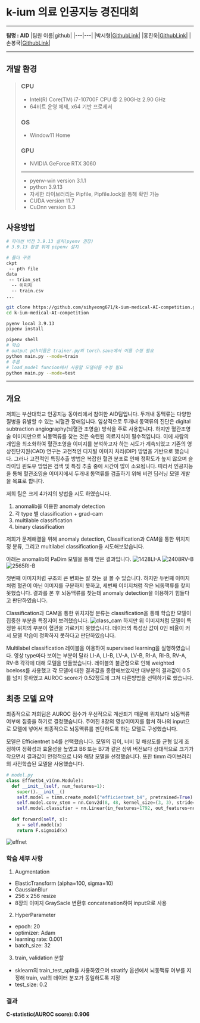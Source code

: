 # k-ium 의료 인공지능 경진대회

---

**팀명 : AID**
|팀원 이름|github|
|---|---|
|박시형|[GithubLink](https://github.com/sihyeong671)|
|홍진욱|[GithubLink](https://github.com/JinukHong)|
|손봉국|[GithubLink](https://github.com/zespy5)|

---

## 개발 환경

> ### CPU
> - Intel(R) Core(TM) i7-10700F CPU @ 2.90GHz   2.90 GHz
> - 64비트 운영 체제, x64 기반 프로세서
> ### OS
> - Window11 Home
> ### GPU
> - NVIDIA GeForce RTX 3060
> ---
> - pyenv-win version 3.1.1
> - python 3.9.13
> - 자세한 라이브러리는 Pipfile, Pipfile.lock을 통해 확인 가능
> - CUDA version 11.7
> - CuDnn version 8.3

## 사용방법

```bash
# 파이썬 버전 3.9.13 설치(pyenv 권장)
# 3.9.13 환경 위에 pipenv 설치

# 폴더 구조
ckpt
 -- pth file
data
 -- trian_set
  -- 이미지
  -- train.csv
...

git clone https://github.com/sihyeong671/k-ium-medical-AI-competition.git
cd k-ium-medical-AI-competition

pyenv local 3.9.13
pipenv install

pipenv shell
# 학습
# output pth이름은 trainer.py의 torch.save에서 이름 수정 필요
python main.py --mode=train
# 추론
# load_model funcion에서 사용할 모델이름 수정 필요
python main.py --mode=test
```

---

## 개요
저희는 부산대학교 인공지능 동아리에서 참여한 AID팀입니다. 두개내 동맥류는 다양한 질병을 유발할 수 있는 뇌혈관 장애입니다. 임상적으로 두개내 동맥류의 진단은 digital subtraction angiography(뇌혈관 조영술) 방식을 주로 사용합니다. 하지만 혈관조영술 이미지만으로 뇌동맥류를 찾는 것은 숙련된 의료지식이 필수적입니다. 이에 사람의 개입을 최소화하여 혈관조영술 이미지를 분석하고자 하는 시도가 계속되었고 기존의 영상진단지원(CAD) 연구는 고전적인 디지털 이미지 처리(DIP) 방법을 기반으로 했습니다. 그러나 고전적인 특징추출 방법은 복잡한 혈관 분포로 인해 정확도가 높지 않으며 슬라이딩 윈도우 방법은 검색 및 특징 추출 중에 시간이 많이 소요됩니다. 따라서 인공지능을 통해 혈관조영술 이미지에서 두개내 동맥류를 검출하기 위해 비전 딥러닝 모델 개발을 목표로 합니다.

저희 팀은 크게 4가지의 방법을 시도 하였습니다. 
1) anomalib을 이용한 anomaly detection
2) 각 type 별 classification + grad-cam
3) multilable classification
4) binary classification


저희가 문제해결을 위해 anomaly detection, Classification과 CAM을 통한 위치지정 분류, 그리고 multilabel classification을 시도해보았습니다.

아래는 anomalib의 PaDim 모델을 통해 얻은 결과입니다.
![1428LI-A](anomaly_detection_img/1428LI-A.jpg)
![2408RV-B](anomaly_detection_img/2480RV-B.jpg)
![2565RI-B](anomaly_detection_img/2565RI-B.jpg)

첫번째 이미지처럼 구조의 큰 변화는 잘 찾는 걸 볼 수 있습니다. 하지만 두번째 이미지처럼 혈관이 아닌 이미지를 구분하지 못하고, 세번째 이미지처럼 작은 뇌동맥류를 찾지 못했습니다. 결과를 본 후 뇌동맥류를 찾는데 anomaly detection을 이용하기 힘들다고 판단하였습니다.

Classification과 CAM을 통한 위치지정 분류는 classification을 통해 학습한 모델이 집중한 부분을 특징지어 보려했습니다. 
![class_cam](anomaly_detection_img/class_cam.png)
하지만 위 이미지처럼 모델이 특정한 위치의 부분이 혈관을 가르키지 못했습니다. 데이터의 특성상 값이 0인 비율이 커서 모델 학습이 정확하지 못하다고 판단하였습니다.

Multilabel classification 레이블을 이용하여 supervised learning을 실행하였습니다. 영상 type마다 보이는 부분이 달라 LI-A, LI-B, LV-A, LV-B, RI-A, RI-B, RV-A, RV-B 각각에 대해 모델을 만들었습니다. 레이블의 불균형으로 인해 weighted bceloss를 사용했고 각 모델에 대한 결과값을 종합해보았지만 대부분의 결과값이 0.5를 넘지 못하였고 AUROC score가 0.52정도에 그쳐 다른방법을 선택하기로 했습니다.

## 최종 모델 요약

최종적으로 저희팀은 AUROC 점수가 우선적으로 계산되기 때문에 위치보다 뇌동맥류 여부에 집중을 하기로 결정했습니다. 주어진 8장의 영상이미지를 합쳐 하나의 input으로 모델에 넣어서 최종적으로 뇌동맥류를 판단하도록 하는 모델로 구성했습니다.

모델은 Efficientnet b4를 선택했습니다. 모델의 깊이, 너비 및 해상도를 균형 있게 조정하여 정확성과 효율성을 높였고 B6 또는 B7과 같은 상위 버전보다 상대적으로 크기가 작으면서 결과값이 안정적으로 나와 해당 모델을 선정했습니다. 또한 timm 라이브러리의 사전학습된 모델을 사용했습니다.

```py
# model.py
class Effnetb4_v1(nn.Module):
  def __init__(self, num_features=1):
    super().__init__()
    self.model = timm.create_model("efficientnet_b4", pretrained=True)
    self.model.conv_stem = nn.Conv2d(8, 48, kernel_size=(3, 3), stride=(2, 2), padding=(1, 1), bias=False)
    self.model.classifier = nn.Linear(in_features=1792, out_features=num_features)
    
  def forward(self, x):
    x = self.model(x)
    return F.sigmoid(x)
```

![effnet](./anomaly_detection_img/effnet.png)

### 학습 세부 사항

1. Augmentation
- ElasticTransform (alpha=100, sigma=10)
- GaussianBlur
- 256 x 256 resize
- 8장의 이미지 GraySacle 변환후 concatenation하여 input으로 사용
2. HyperParameter
- epoch: 20
- optimizer: Adam
- learning rate: 0.001
- batch_size: 32
3. train, validation 분할
- sklearn의 train_test_split을 사용하였으며 stratify 옵션에서 뇌동맥류 여부를 지정해 train, val의 데이터 분포가 동일하도록 지정
- test_size: 0.2

### 결과

**C-statistic(AUROC score):  0.906**
